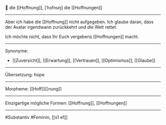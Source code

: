 🔴 die [[Hoffnung]], [ˈhɔfnʊŋ]
die [[Hoffnungen]]


---
Aber ich habe die [[Hoffnung]] nicht aufgegeben. Ich glaube daran, dass der Avatar irgendwann zurückkehrt und die Welt rettet.

Ich möchte nicht, dass Ihr Euch vergebens [[Hoffnungen]] macht. 


---
Synonyme:
- [[Zuversicht]], [[Erwartung]], [[Vertrauen]], [[Optimismus]], [[Glaube]]

---
Übersetzung: hope

---
Morpheme:
[[Hoff]][[nung]]

---
Einzigartige mögliche Formen: [[Hoffnung]], [[Hoffnungen]]

---
#Substantiv #Feminin, [[s1 e1]]